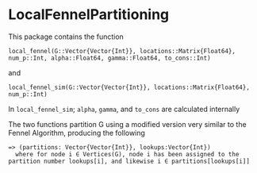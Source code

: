 # LocalFennelPartitioning

<!-- [![Build Status](https://github.com/TrainOfCode/LocalFennelPartitioning.jl/actions/workflows/CI.yml/badge.svg?branch=main)](https://github.com/TrainOfCode/LocalFennelPartitioning.jl/actions/workflows/CI.yml?query=branch%3Amain) -->

This package contains the function
```
local_fennel(G::Vector{Vector{Int}}, locations::Matrix{Float64}, num_p::Int, alpha::Float64, gamma::Float64, to_cons::Int)
```

and

```
local_fennel_sim(G::Vector{Vector{Int}}, locations::Matrix{Float64}, num_p::Int)
```

In `local_fennel_sim`; `alpha`, `gamma`, and `to_cons` are calculated internally

The two functions partition G using a modified version very similar to the Fennel Algorithm, producing the following

```
=> (partitions: Vector{Vector{Int}}, lookups:Vector{Int})
  where for node i ∈ Vertices(G), node i has been assigned to the partition number lookups[i], and likewise i ∈ partitions[lookups[i]]
```
